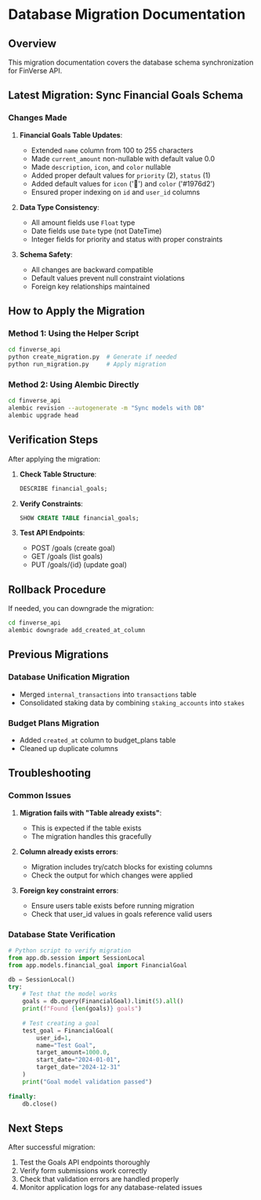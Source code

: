 # Database Migration Documentation

## Overview

This migration documentation covers the database schema synchronization for FinVerse API.

## Latest Migration: Sync Financial Goals Schema

### Changes Made

1. **Financial Goals Table Updates**:
   - Extended `name` column from 100 to 255 characters
   - Made `current_amount` non-nullable with default value 0.0
   - Made `description`, `icon`, and `color` nullable
   - Added proper default values for `priority` (2), `status` (1)
   - Added default values for `icon` ('🎯') and `color` ('#1976d2')
   - Ensured proper indexing on `id` and `user_id` columns

2. **Data Type Consistency**:
   - All amount fields use `Float` type
   - Date fields use `Date` type (not DateTime)
   - Integer fields for priority and status with proper constraints

3. **Schema Safety**:
   - All changes are backward compatible
   - Default values prevent null constraint violations
   - Foreign key relationships maintained

## How to Apply the Migration

### Method 1: Using the Helper Script

```bash
cd finverse_api
python create_migration.py  # Generate if needed
python run_migration.py     # Apply migration
```

### Method 2: Using Alembic Directly

```bash
cd finverse_api
alembic revision --autogenerate -m "Sync models with DB"
alembic upgrade head
```

## Verification Steps

After applying the migration:

1. **Check Table Structure**:
   ```sql
   DESCRIBE financial_goals;
   ```

2. **Verify Constraints**:
   ```sql
   SHOW CREATE TABLE financial_goals;
   ```

3. **Test API Endpoints**:
   - POST /goals (create goal)
   - GET /goals (list goals) 
   - PUT /goals/{id} (update goal)

## Rollback Procedure

If needed, you can downgrade the migration:

```bash
cd finverse_api
alembic downgrade add_created_at_column
```

## Previous Migrations

### Database Unification Migration
- Merged `internal_transactions` into `transactions` table
- Consolidated staking data by combining `staking_accounts` into `stakes`

### Budget Plans Migration
- Added `created_at` column to budget_plans table
- Cleaned up duplicate columns

## Troubleshooting

### Common Issues

1. **Migration fails with "Table already exists"**:
   - This is expected if the table exists
   - The migration handles this gracefully

2. **Column already exists errors**:
   - Migration includes try/catch blocks for existing columns
   - Check the output for which changes were applied

3. **Foreign key constraint errors**:
   - Ensure users table exists before running migration
   - Check that user_id values in goals reference valid users

### Database State Verification

```python
# Python script to verify migration
from app.db.session import SessionLocal
from app.models.financial_goal import FinancialGoal

db = SessionLocal()
try:
    # Test that the model works
    goals = db.query(FinancialGoal).limit(5).all()
    print(f"Found {len(goals)} goals")
    
    # Test creating a goal
    test_goal = FinancialGoal(
        user_id=1,
        name="Test Goal",
        target_amount=1000.0,
        start_date="2024-01-01",
        target_date="2024-12-31"
    )
    print("Goal model validation passed")
    
finally:
    db.close()
```

## Next Steps

After successful migration:
1. Test the Goals API endpoints thoroughly
2. Verify form submissions work correctly
3. Check that validation errors are handled properly
4. Monitor application logs for any database-related issues